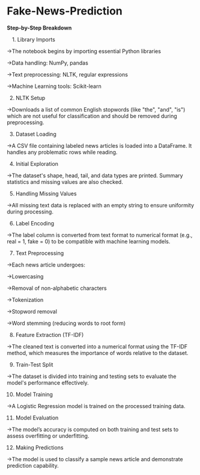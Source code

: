 # Fake-News-Prediction
**Step-by-Step Breakdown**

&emsp;1. Library Imports

->The notebook begins by importing essential Python libraries

->Data handling: NumPy, pandas

->Text preprocessing: NLTK, regular expressions

->Machine Learning tools: Scikit-learn

2. NLTK Setup
   
->Downloads a list of common English stopwords (like "the", "and", "is") which are not useful for classification and should be removed during preprocessing.

3. Dataset Loading
 
->A CSV file containing labeled news articles is loaded into a DataFrame. It handles any problematic rows while reading.

4. Initial Exploration
 
->The dataset's shape, head, tail, and data types are printed. Summary statistics and missing values are also checked.

5. Handling Missing Values
 
->All missing text data is replaced with an empty string to ensure uniformity during processing.

6. Label Encoding
 
->The label column is converted from text format to numerical format (e.g., real = 1, fake = 0) to be compatible with machine learning models.

7. Text Preprocessing
 
->Each news article undergoes:

->Lowercasing

->Removal of non-alphabetic characters

->Tokenization

->Stopword removal

->Word stemming (reducing words to root form)

8. Feature Extraction (TF-IDF)

->The cleaned text is converted into a numerical format using the TF-IDF method, which measures the importance of words relative to the dataset.

9. Train-Test Split
    
->The dataset is divided into training and testing sets to evaluate the model's performance effectively.

10. Model Training
    
->A Logistic Regression model is trained on the processed training data.

11. Model Evaluation
    
->The model’s accuracy is computed on both training and test sets to assess overfitting or underfitting.

12. Making Predictions

->The model is used to classify a sample news article and demonstrate prediction capability.

